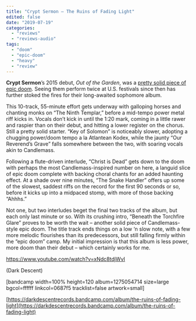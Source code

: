 ```yaml
---
title: "Crypt Sermon – The Ruins of Fading Light"
edited: false
date: "2019-07-19"
categories:
  - "reviews"
  - "reviews-audio"
tags:
  - "doom"
  - "epic-doom"
  - "heavy"
  - "review"
---
```


**Crypt Sermon**’s 2015 debut, _Out of the Garden_, was a [pretty solid piece of epic doom](https://hellbound.ca/2015/01/crypt-sermon-garden/). Seeing them perform twice at U.S. festivals since then has further stoked the fires for their long-awaited sophomore album.

This 10-track, 55-minute effort gets underway with galloping horses and chanting monks on “The Ninth Templar,” before a mid-tempo power metal riff kicks in. Vocals don’t kick in until the 1:20 mark, coming in a little rawer and raspier than on their debut, and hitting a lower register on the chorus. Still a pretty solid starter. “Key of Solomon” is noticeably slower, adopting a chugging power/doom tempo a la Atlantean Kodex, while the jaunty “Our Reverend’s Grave” falls somewhere between the two, with soaring vocals akin to Candlemass.

Following a flute-driven interlude, “Christ is Dead” gets down to the doom with perhaps the most Candlemass-inspired number on here, a languid slice of epic doom complete with backing choral chants for an added haunting effect. At a shade over nine minutes, “The Snake Handler” offers up some of the slowest, saddest riffs on the record for the first 90 seconds or so, before it kicks up into a midpaced stomp, with more of those backing “Ahhhs.”

Not one, but two interludes beget the final two tracks of the album, but each only last minute or so. With its crushing intro, “Beneath the Torchfire Glare” proves to be worth the wait – another solid piece of Candlemass-style epic doom. The title track ends things on a low ‘n slow note, with a few more melodic flourishes than its predecessors, but still falling firmly within the “epic doom” camp. My initial impression is that this album is less power, more doom than their debut – which certainly works for me.

https://www.youtube.com/watch?v=xNdc8tdjWvI

(Dark Descent)

\[bandcamp width=100% height=120 album=1275054714 size=large bgcol=ffffff linkcol=0687f5 tracklist=false artwork=small\]

[https://darkdescentrecords.bandcamp.com/album/the-ruins-of-fading-light](https://darkdescentrecords.bandcamp.com/album/the-ruins-of-fading-light)

